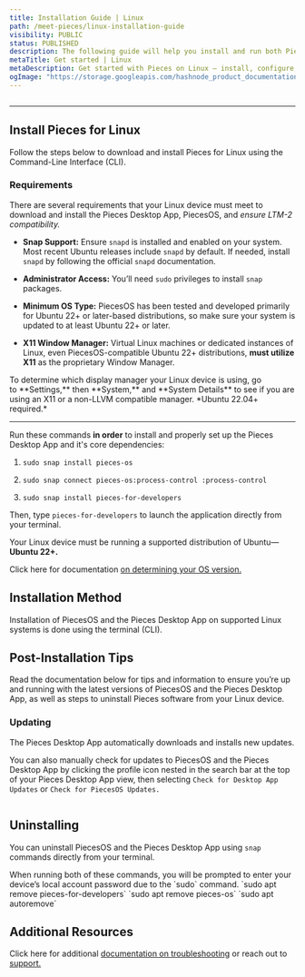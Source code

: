 ```yaml
---
title: Installation Guide | Linux
path: /meet-pieces/linux-installation-guide
visibility: PUBLIC
status: PUBLISHED
description: The following guide will help you install and run both PiecesOS and the Pieces Desktop Application quickly and easily on your Linux device.
metaTitle: Get started | Linux
metaDescription: Get started with Pieces on Linux – install, configure, troubleshoot and optimize your setup for seamless AI-powered development.
ogImage: "https://storage.googleapis.com/hashnode_product_documentation_assets/og_images/meet_pieces/meet_pieces_linux_install.png"
---
```


<Image src="https://storage.googleapis.com/hashnode_product_documentation_assets/og_images/meet_pieces/meet_pieces_linux_install.png" alt="" align="center" fullwidth="true" />

***

## Install Pieces for Linux

Follow the steps below to download and install Pieces for Linux using the Command-Line Interface (CLI).

### Requirements

There are several requirements that your Linux device must meet to download and install the Pieces Desktop App, PiecesOS, and *ensure LTM-2 compatibility.*

* **Snap Support:** Ensure `snapd` is installed and enabled on your system. Most recent Ubuntu releases include `snapd` by default. If needed, install `snapd` by following the official `snapd` documentation.

* **Administrator Access:** You’ll need `sudo` privileges to install `snap` packages.

* **Minimum OS Type:** PiecesOS has been tested and developed primarily for Ubuntu 22+ or later-based distributions, so make sure your system is updated to at least Ubuntu 22+ or later.

* **X11 Window Manager:** Virtual Linux machines or dedicated instances of Linux, even PiecesOS-compatible Ubuntu 22+ distributions, **must utilize X11** as the proprietary Window Manager.

<Callout type="tip">
  To determine which display manager your Linux device is using, go to **Settings,** then **System,** and **System Details** to see if you are using an X11 or a non-LLVM compatible manager.
</Callout>

<Card title="Download — Linux" image="/assets/icons/platform_logos/ubuntu_logo.png">
  *Ubuntu 22.04+ required.*

  ***

  Run these commands **in order** to install and properly set up the Pieces Desktop App and it's core dependencies:

  1. `sudo snap install pieces-os`

  2. `sudo snap connect pieces-os:process-control :process-control`

  3. `sudo snap install pieces-for-developers`

  Then, type `pieces-for-developers` to launch the application directly from your terminal.
</Card>

Your Linux device must be running a supported distribution of Ubuntu—**Ubuntu 22+.**

Click here for documentation [on determining your OS version.](/products/meet-pieces/troubleshooting/linux#checking-ubuntu-version)

## Installation Method

Installation of PiecesOS and the Pieces Desktop App on supported Linux systems is done using the terminal (CLI).

## Post-Installation Tips

Read the documentation below for tips and information to ensure you’re up and running with the latest versions of PiecesOS and the Pieces Desktop App, as well as steps to uninstall Pieces software from your Linux device.

### Updating

The Pieces Desktop App automatically downloads and installs new updates.

You can also manually check for updates to PiecesOS and the Pieces Desktop App by clicking the profile icon nested in the search bar at the top of your Pieces Desktop App view, then selecting `Check for Desktop App Updates` or `Check for PiecesOS Updates.`

<Image src="https://storage.googleapis.com/hashnode_product_documentation_assets/meet_pieces_assets/meet_pieces/get_started_linux/checking_pieces_desktop_app_for_pieces_os_updates.gif" alt="" align="center" fullwidth="true" />

## Uninstalling

You can uninstall PiecesOS and the Pieces Desktop App using `snap` commands directly from your terminal.

<Callout type="info">
  When running both of these commands, you will be prompted to enter your device’s local account password due to the `sudo` command.
</Callout>

<Steps>
  <Step title="Removing the Pieces Desktop Application">
    `sudo apt remove pieces-for-developers`
  </Step>

  <Step title="Removing PiecesOS">
    `sudo apt remove pieces-os`
  </Step>

  <Step title="Removing Unused Dependencies (Optional)">
    `sudo apt autoremove`
  </Step>
</Steps>

<Image src="https://storage.googleapis.com/hashnode_product_documentation_assets/meet_pieces_assets/meet_pieces/get_started_linux/uninstall_pfd_from_terminal.png" alt="" align="center" fullwidth="true" />

## Additional Resources

Click here for additional [documentation on troubleshooting](/products/meet-pieces/troubleshooting/linux) or reach out to [support.](/products/support)
